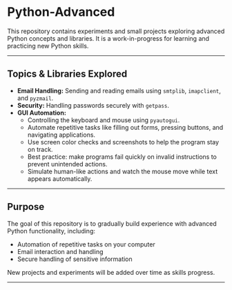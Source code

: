 # Python-Advanced

This repository contains experiments and small projects exploring advanced Python concepts and libraries. It is a work-in-progress for learning and practicing new Python skills.

---

## Topics & Libraries Explored

- **Email Handling:** Sending and reading emails using `smtplib`, `imapclient`, and `pyzmail`.  
- **Security:** Handling passwords securely with `getpass`.  
- **GUI Automation:**  
  - Controlling the keyboard and mouse using `pyautogui`.  
  - Automate repetitive tasks like filling out forms, pressing buttons, and navigating applications.  
  - Use screen color checks and screenshots to help the program stay on track.  
  - Best practice: make programs fail quickly on invalid instructions to prevent unintended actions.  
  - Simulate human-like actions and watch the mouse move while text appears automatically.  

---

## Purpose

The goal of this repository is to gradually build experience with advanced Python functionality, including:

- Automation of repetitive tasks on your computer  
- Email interaction and handling  
- Secure handling of sensitive information  

New projects and experiments will be added over time as skills progress.

---
